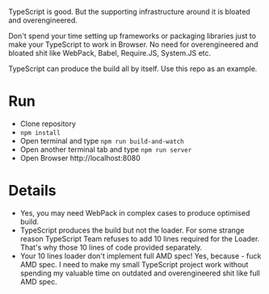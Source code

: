 TypeScript is good. But the supporting infrastructure around it is bloated and overengineered.

Don't spend your time setting up frameworks or packaging libraries just to make 
your TypeScript to work in Browser. No need for overengineered and bloated shit like WebPack, 
Babel, Require.JS, System.JS etc.

TypeScript can produce the build all by itself. Use this repo as an example.

Run
===

- Clone repository
- `npm install`
- Open terminal and type `npm run build-and-watch`
- Open another terminal tab and type `npm run server`
- Open Browser http://localhost:8080

Details
=======

- Yes, you may need WebPack in complex cases to produce optimised build.
- TypeScript produces the build but not the loader. For some strange reason TypeScript Team
  refuses to add 10 lines required for the Loader. That's why those 10 lines of code provided
  separately. 
- Your 10 lines loader don't implement full AMD spec! Yes, because - fuck AMD spec. I need
  to make my small TypeScript project work without spending my valuable time on outdated and overengineered shit like full AMD spec.
